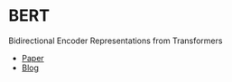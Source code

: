 # BERT
Bidirectional Encoder Representations from Transformers
- [Paper](https://arxiv.org/pdf/1810.04805.pdf)
- [Blog](https://jalammar.github.io/illustrated-bert/)
